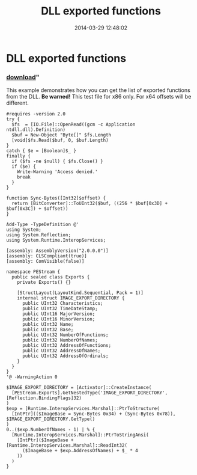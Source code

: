 ﻿---
pid:            5028
parent:         0
children:       
poster:         greg zakharov
title:          DLL exported functions
date:           2014-03-29 12:48:02
format:         posh
---

# DLL exported functions

### [download](5028.ps1)"

This example demonstrates how you can get the list of exported functions from the DLL. **Be warned!** This test file for x86 only. For x64 offsets will be different.

```posh
#requires -version 2.0
try {
  $fs  = [IO.File]::OpenRead((gcm -c Application ntdll.dll).Definition)
  $buf = New-Object "Byte[]" $fs.Length
  [void]$fs.Read($buf, 0, $buf.Length)
}
catch { $e = [Boolean]$_ }
finally {
  if ($fs -ne $null) { $fs.Close() }
  if ($e) {
    Write-Warning 'Access denied.'
    break
  }
}

function Sync-Bytes([Int32]$offset) {
  return [BitConverter]::ToUInt32($buf, ((256 * $buf[0x3D] + $buf[0x3C]) + $offset))
}

Add-Type -TypeDefinition @'
using System;
using System.Reflection;
using System.Runtime.InteropServices;

[assembly: AssemblyVersion("2.0.0.0")]
[assembly: CLSCompliant(true)]
[assembly: ComVisible(false)]

namespace PEStream {
  public sealed class Exports {
    private Exports() {}
    
    [StructLayout(LayoutKind.Sequential, Pack = 1)]
    internal struct IMAGE_EXPORT_DIRECTORY {
      public UInt32 Characteristics;
      public UInt32 TimeDateStamp;
      public UInt16 MajorVersion;
      public UInt16 MinorVersion;
      public UInt32 Name;
      public UInt32 Base;
      public UInt32 NumberOfFunctions;
      public UInt32 NumberOfNames;
      public UInt32 AddressOfFunctions;
      public UInt32 AddressOfNames;
      public UInt32 AddressOfOrdinals;
    }
  }
}
'@ -WarningAction 0

$IMAGE_EXPORT_DIRECTORY = [Activator]::CreateInstance(
  [PEStream.Exports].GetNestedType('IMAGE_EXPORT_DIRECTORY', [Reflection.BindingFlags]32)
)
$exp = [Runtime.InteropServices.Marshal]::PtrToStructure(
  [IntPtr](($ImageBase = Sync-Bytes 0x34) + (Sync-Bytes 0x78)), $IMAGE_EXPORT_DIRECTORY.GetType()
)
0..($exp.NumberOfNames - 1) | % {
  [Runtime.InteropServices.Marshal]::PtrToStringAnsi(
    [IntPtr]($ImageBase + [Runtime.InteropServices.Marshal]::ReadInt32(
      ($ImageBase + $exp.AddressOfNames) + $_ * 4
    ))
  )
}
```
